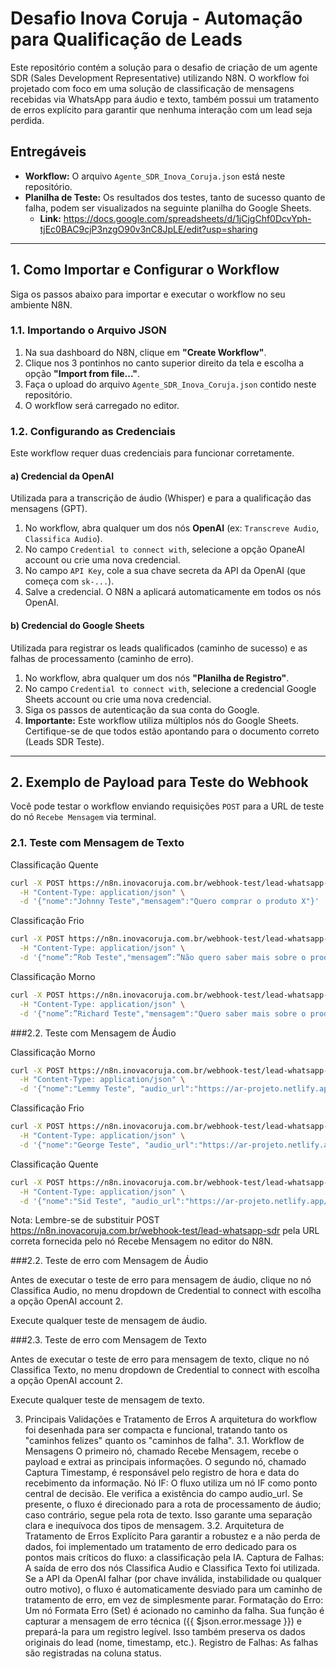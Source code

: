 # Desafio Inova Coruja - Automação para Qualificação de Leads

Este repositório contém a solução para o desafio de criação de um agente SDR (Sales Development Representative) utilizando N8N. O workflow foi projetado com foco em uma solução de classificação de mensagens recebidas via WhatsApp para áudio e texto, também possui um tratamento de erros explícito para garantir que nenhuma interação com um lead seja perdida.

## Entregáveis

- **Workflow:** O arquivo `Agente_SDR_Inova_Coruja.json` está neste repositório.
- **Planilha de Teste:** Os resultados dos testes, tanto de sucesso quanto de falha, podem ser visualizados na seguinte planilha do Google Sheets.
  - **Link:** https://docs.google.com/spreadsheets/d/1jCjgChf0DcvYph-tjEc0BAC9cjP3nzgO90v3nC8JpLE/edit?usp=sharing

---

## 1. Como Importar e Configurar o Workflow

Siga os passos abaixo para importar e executar o workflow no seu ambiente N8N.

### 1.1. Importando o Arquivo JSON

1.  Na sua dashboard do N8N, clique em **"Create Workflow"**.
2.  Clique nos 3 pontinhos no canto superior direito da tela e escolha a opção **"Import from file..."**.
3.  Faça o upload do arquivo `Agente_SDR_Inova_Coruja.json` contido neste repositório.
4.  O workflow será carregado no editor.

### 1.2. Configurando as Credenciais

Este workflow requer duas credenciais para funcionar corretamente.

#### a) Credencial da OpenAI

Utilizada para a transcrição de áudio (Whisper) e para a qualificação das mensagens (GPT).

1.  No workflow, abra qualquer um dos nós **OpenAI** (ex: `Transcreve Audio`, `Classifica Audio`).
2.  No campo `Credential to connect with`, selecione a opção OpaneAI account ou crie uma nova credencial.
3.  No campo `API Key`, cole a sua chave secreta da API da OpenAI (que começa com `sk-...`).
4.  Salve a credencial. O N8N a aplicará automaticamente em todos os nós OpenAI.

#### b) Credencial do Google Sheets

Utilizada para registrar os leads qualificados (caminho de sucesso) e as falhas de processamento (caminho de erro).

1.  No workflow, abra qualquer um dos nós **"Planilha de Registro"**.
2.  No campo `Credential to connect with`, selecione a credencial Google Sheets account ou crie uma nova credencial.
3.  Siga os passos de autenticação da sua conta do Google.
4.  **Importante:** Este workflow utiliza múltiplos nós do Google Sheets. Certifique-se de que todos estão apontando para o documento correto (Leads SDR Teste).

---

## 2. Exemplo de Payload para Teste do Webhook

Você pode testar o workflow enviando requisições `POST` para a URL de teste do nó `Recebe Mensagem` via terminal.

### 2.1. Teste com Mensagem de Texto

Classificação Quente

```bash
curl -X POST https://n8n.inovacoruja.com.br/webhook-test/lead-whatsapp-sdr \
  -H "Content-Type: application/json" \
  -d '{"nome":"Johnny Teste","mensagem":"Quero comprar o produto X"}'
```

Classificação Frio

```bash
curl -X POST https://n8n.inovacoruja.com.br/webhook-test/lead-whatsapp-sdr \
  -H "Content-Type: application/json" \
  -d '{"nome”:”Rob Teste","mensagem”:”Não quero saber mais sobre o produto X"}'
```

Classificação Morno

```bash
curl -X POST https://n8n.inovacoruja.com.br/webhook-test/lead-whatsapp-sdr \
  -H "Content-Type: application/json" \
  -d '{"nome”:”Richard Teste","mensagem":"Quero saber mais sobre o produto "}'
```

###2.2. Teste com Mensagem de Áudio

Classificação Morno

```bash
curl -X POST https://n8n.inovacoruja.com.br/webhook-test/lead-whatsapp-sdr \
  -H "Content-Type: application/json" \
  -d '{"nome":"Lemmy Teste", "audio_url":"https://ar-projeto.netlify.app/1.mp3", "type":"audio"}'
```

Classificação Frio

```bash
curl -X POST https://n8n.inovacoruja.com.br/webhook-test/lead-whatsapp-sdr \
  -H "Content-Type: application/json" \
  -d '{"nome":"George Teste", "audio_url":"https://ar-projeto.netlify.app/2.mp3", "type":"audio"}'
```

Classificação Quente

```bash
curl -X POST https://n8n.inovacoruja.com.br/webhook-test/lead-whatsapp-sdr \
  -H "Content-Type: application/json" \
  -d '{"nome":"Sid Teste", "audio_url":"https://ar-projeto.netlify.app/3.mp3", "type":"audio"}'
```

Nota: Lembre-se de substituir POST https://n8n.inovacoruja.com.br/webhook-test/lead-whatsapp-sdr pela URL correta fornecida pelo nó Recebe Mensagem no editor do N8N.

###2.2. Teste de erro com Mensagem de Áudio

Antes de executar o teste de erro para mensagem de áudio, clique no nó Classifica Audio, no menu dropdown de Credential to connect with escolha a opção OpenAI account 2.

Execute qualquer teste de mensagem de áudio.

###2.3. Teste de erro com Mensagem de Texto

Antes de executar o teste de erro para mensagem de texto, clique no nó Classifica Texto, no menu dropdown de Credential to connect with escolha a opção OpenAI account 2.

Execute qualquer teste de mensagem de texto.

3. Principais Validações e Tratamento de Erros
   A arquitetura do workflow foi desenhada para ser compacta e funcional, tratando tanto os "caminhos felizes" quanto os "caminhos de falha".
   3.1. Workflow de Mensagens
   O primeiro nó, chamado Recebe Mensagem, recebe o payload e extrai as principais informações.
   O segundo nó, chamado Captura Timestamp, é responsável pelo registro de hora e data do recebimento da informação.
   Nó IF: O fluxo utiliza um nó IF como ponto central de decisão. Ele verifica a existência do campo audio_url. Se presente, o fluxo é direcionado para a rota de processamento de áudio; caso contrário, segue pela rota de texto. Isso garante uma separação clara e inequívoca dos tipos de mensagem.
   3.2. Arquitetura de Tratamento de Erros Explícito
   Para garantir a robustez e a não perda de dados, foi implementado um tratamento de erro dedicado para os pontos mais críticos do fluxo: a classificação pela IA.
   Captura de Falhas: A saída de erro dos nós Classifica Audio e Classifica Texto foi utilizada. Se a API da OpenAI falhar (por chave inválida, instabilidade ou qualquer outro motivo), o fluxo é automaticamente desviado para um caminho de tratamento de erro, em vez de simplesmente parar.
   Formatação do Erro: Um nó Formata Erro (Set) é acionado no caminho da falha. Sua função é capturar a mensagem de erro técnica ({{ $json.error.message }}) e prepará-la para um registro legível. Isso também preserva os dados originais do lead (nome, timestamp, etc.).
   Registro de Falhas: As falhas são registradas na coluna status.
